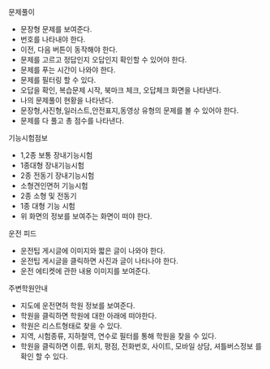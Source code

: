 문제풀이

- 문장형 문제를 보여준다.
- 번호를 나타내야 한다.
- 이전, 다음 버튼이 동작해야 한다.
- 문제를 고르고 정답인지 오답인지 확인할 수 있어야 한다.
- 문제를 푸는 시간이 나와야 한다.
- 문제를 필터링 할 수 있다.
- 오답을 확인, 복습문제 시작, 북마크 체크, 오답체크 화면을 나타낸다. 
- 나의 문제풀이 현황을 나타낸다.
- 문장형,사진형,일러스트,안전표지,동영상 유형의 문제를 볼 수 있어야 한다.
- 문제를 다 풀고 총 점수를 나타낸다.



기능시험점보

- 1,2종 보통 장내기능시험
- 1종대형 장내기능시험
- 2종 전동기 장내기능시험
- 소형견인면허 기능시험
- 2종 소형 및 전동기 
- 1종 대형 기능 시험 
- 위 화면의 정보를 보여주는 화면이 떠야 한다.



운전 피드

- 운전팁 게시글에 이미지와 짧은 글이 나와야 한다.
- 운전팁 게시글을 클릭하면 사진과 글이 나타나야 한다.
- 운전 에티켓에 관한 내용 이미지를 보여준다.



주변학원안내

- 지도에 운전면허 학원 정보를 보여준다.
- 학원을 클릭하면 학원에 대한 아래에 떠야한다.
- 학원은 리스트형태로 찾을 수 있다.
- 지역, 시험종류, 지하철역, 연수로 필터를 통해 학원을 찾을 수 있다.
- 학원을 클릭하면 이름, 위치, 평점, 전화번호, 사이트, 모바일 상담, 셔틀버스정보 를 확인 할 수 있다.